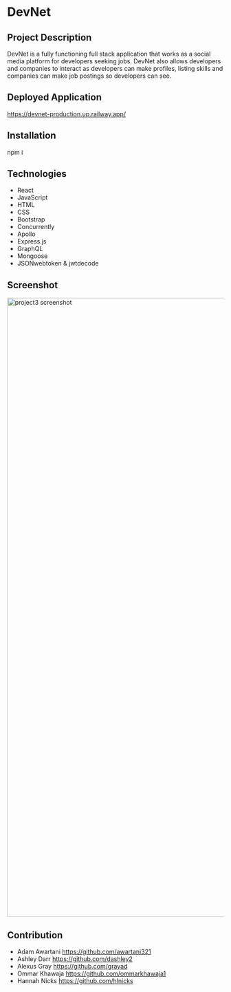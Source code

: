 # DevNet

## Project Description

DevNet is a fully functioning full stack application that works as a social media platform for developers seeking jobs. DevNet also allows developers and companies to interact as developers can make profiles, listing skills and companies can make job postings so developers can see.

## Deployed Application
https://devnet-production.up.railway.app/

## Installation

npm i

## Technologies

- React
- JavaScript
- HTML
- CSS
- Bootstrap
- Concurrently
- Apollo
- Express.js
- GraphQL
- Mongoose
- JSONwebtoken & jwtdecode

## Screenshot

<img width="1440" alt="project3 screenshot" src="https://user-images.githubusercontent.com/103685355/191875352-61e5ec87-8bd2-4fea-b5de-63c43987dca6.png">

## Contribution

- Adam Awartani https://github.com/awartani321
- Ashley Darr https://github.com/dashley2
- Alexus Gray https://github.com/grayad
- Ommar Khawaja https://github.com/ommarkhawaja1
- Hannah Nicks https://github.com/hlnicks
